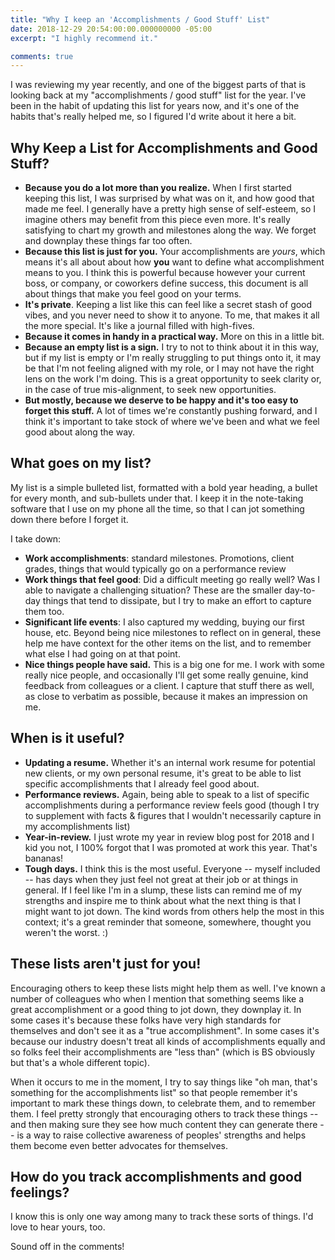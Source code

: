 ```yaml
---
title: "Why I keep an 'Accomplishments / Good Stuff' List"
date: 2018-12-29 20:54:00:00.000000000 -05:00
excerpt: "I highly recommend it."

comments: true
---
```


I was reviewing my year recently, and one of the biggest parts of that is looking back at my "accomplishments / good stuff" list for the year. I've been in the habit of updating this list for years now, and it's one of the habits that's really helped me, so I figured I'd write about it here a bit.

## Why Keep a List for Accomplishments and Good Stuff?

* **Because you do a lot more than you realize.** When I first started keeping this list, I was surprised by what was on it, and how good that made me feel. I generally have a pretty high sense of self-esteem, so I imagine others may benefit from this piece even more. It's really satisfying to chart my growth and milestones along the way. We forget and downplay these things far too often.
* **Because this list is just for you.** Your accomplishments are *yours*, which means it's all about about how **you** want to define what accomplishment means to you. I think this is powerful because however your current boss, or company, or coworkers define success, this document is all about things that make you feel good on your terms.
* **It's private**. Keeping a list like this can feel like a secret stash of good vibes, and you never need to show it to anyone. To me, that makes it all the more special. It's like a journal filled with high-fives.
* **Because it comes in handy in a practical way.** More on this in a little bit.
* **Because an empty list is a sign.** I try to not to think about it in this way, but if my list is empty or I'm really struggling to put things onto it, it may be that I'm not feeling aligned with my role, or I may not have the right lens on the work I'm doing. This is a great opportunity to seek clarity or, in the case of true mis-alignment, to seek new opportunities.
* **But mostly, because we deserve to be happy and it's too easy to forget this stuff.** A lot of times we're constantly pushing forward, and I think it's important to take stock of where we've been and what we feel good about along the way.

## What goes on my list?

My list is a simple bulleted list, formatted with a bold year heading, a bullet for every month, and sub-bullets under that. I keep it in the note-taking software that I use on my phone all the time, so that I can jot something down there before I forget it.

I take down:

* **Work accomplishments**: standard milestones. Promotions, client grades, things that would typically go on a performance review
* **Work things that feel good**: Did a difficult meeting go really well? Was I able to navigate a challenging situation? These are the smaller day-to-day things that tend to dissipate, but I try to make an effort to capture them too.
* **Significant life events**: I also captured my wedding, buying our first house, etc. Beyond being nice milestones to reflect on in general, these help me have context for the other items on the list, and to remember what else I had going on at that point.
* **Nice things people have said.** This is a big one for me. I work with some really nice people, and occasionally I'll get some really genuine, kind feedback from colleagues or a client. I capture that stuff there as well, as close to verbatim as possible, because it makes an impression on me.

## When is it useful?

* **Updating a resume.** Whether it's an internal work resume for potential new clients, or my own personal resume, it's great to be able to list specific accomplishments that I already feel good about.
* **Performance reviews.** Again, being able to speak to a list of specific accomplishments during a performance review feels good (though I try to supplement with facts & figures that I wouldn't necessarily capture in my accomplishments list)
* **Year-in-review.** I just wrote my year in review blog post for 2018 and I kid you not, I 100% forgot that I was promoted at work this year. That's bananas!
* **Tough days.** I think this is the most useful. Everyone -- myself included -- has days when they just feel not great at their job or at things in general. If I feel like I'm in a slump, these lists can remind me of my strengths and inspire me to think about what the next thing is that I might want to jot down. The kind words from others help the most in this context; it's a great reminder that someone, somewhere, thought you weren't the worst. :) 

## These lists aren't just for you!

Encouraging others to keep these lists might help them as well. I've known a number of colleagues who when I mention that something seems like a great accomplishment or a good thing to jot down, they downplay it. In some cases it's because these folks have very high standards for themselves and don't see it as a "true accomplishment". In some cases it's because our industry doesn't treat all kinds of accomplishments equally and so folks feel their accomplishments are "less than" (which is BS obviously but that's a whole different topic).

When it occurs to me in the moment, I try to say things like "oh man, that's something for the accomplishments list" so that people remember it's important to mark these things down, to celebrate them, and to remember them. I feel pretty strongly that encouraging others to track these things -- and then making sure they see how much content they can generate there -- is a way to raise collective awareness of peoples' strengths and helps them become even better advocates for themselves.

## How do you track accomplishments and good feelings?

I know this is only one way among many to track these sorts of things. I'd love to hear yours, too.

Sound off in the comments!
